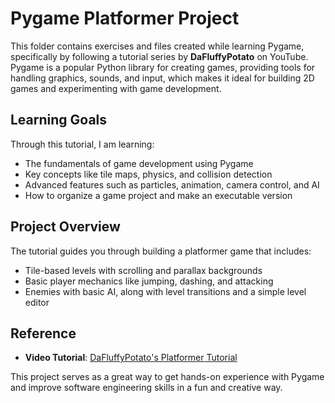 # Pygame Platformer Project

This folder contains exercises and files created while learning Pygame, specifically by following a tutorial series by **DaFluffyPotato** on YouTube. Pygame is a popular Python library for creating games, providing tools for handling graphics, sounds, and input, which makes it ideal for building 2D games and experimenting with game development.

## Learning Goals

Through this tutorial, I am learning:
- The fundamentals of game development using Pygame
- Key concepts like tile maps, physics, and collision detection
- Advanced features such as particles, animation, camera control, and AI
- How to organize a game project and make an executable version

## Project Overview

The tutorial guides you through building a platformer game that includes:
- Tile-based levels with scrolling and parallax backgrounds
- Basic player mechanics like jumping, dashing, and attacking
- Enemies with basic AI, along with level transitions and a simple level editor

## Reference

- **Video Tutorial**: [DaFluffyPotato's Platformer Tutorial](https://youtu.be/2gABYM5M0ww?si=pDiWkilXXB6dx8y8)

This project serves as a great way to get hands-on experience with Pygame and improve software engineering skills in a fun and creative way.
